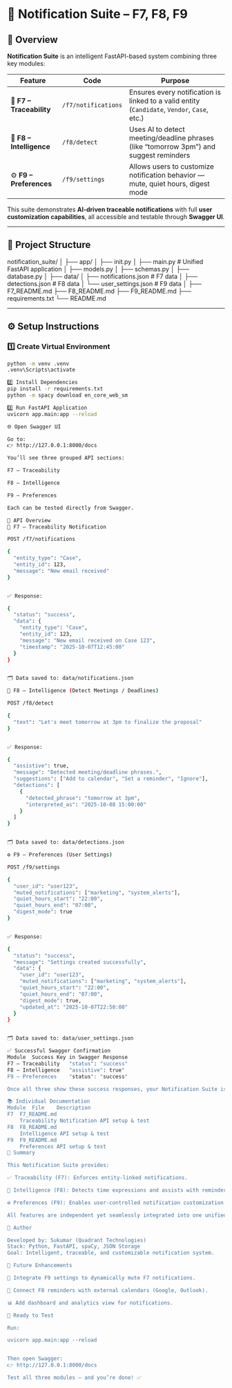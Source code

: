 # 🚀 Notification Suite – F7, F8, F9

## 📖 Overview
**Notification Suite** is an intelligent FastAPI-based system combining three key modules:

| Feature | Code | Purpose |
|----------|------|----------|
| 🧩 **F7 – Traceability** | `/f7/notifications` | Ensures every notification is linked to a valid entity (`Candidate`, `Vendor`, `Case`, etc.) |
| 🧠 **F8 – Intelligence** | `/f8/detect` | Uses AI to detect meeting/deadline phrases (like “tomorrow 3pm”) and suggest reminders |
| ⚙️ **F9 – Preferences** | `/f9/settings` | Allows users to customize notification behavior — mute, quiet hours, digest mode |

This suite demonstrates **AI-driven traceable notifications** with full **user customization capabilities**, all accessible and testable through **Swagger UI**.

---

## 🧱 Project Structure
notification_suite/
│
├── app/
│ ├── init.py
│ ├── main.py # Unified FastAPI application
│ ├── models.py
│ ├── schemas.py
│ ├── database.py
│
├── data/
│ ├── notifications.json # F7 data
│ ├── detections.json # F8 data
│ └── user_settings.json # F9 data
│
├── F7_README.md
├── F8_README.md
├── F9_README.md
├── requirements.txt
└── README.md


---

## ⚙️ Setup Instructions

### 1️⃣ Create Virtual Environment
```bash
python -m venv .venv
.venv\Scripts\activate

2️⃣ Install Dependencies
pip install -r requirements.txt
python -m spacy download en_core_web_sm

3️⃣ Run FastAPI Application
uvicorn app.main:app --reload

🌐 Open Swagger UI

Go to:
👉 http://127.0.0.1:8000/docs

You’ll see three grouped API sections:

F7 – Traceability

F8 – Intelligence

F9 – Preferences

Each can be tested directly from Swagger.

🧩 API Overview
🧩 F7 – Traceability Notification

POST /f7/notifications

{
  "entity_type": "Case",
  "entity_id": 123,
  "message": "New email received"
}


✅ Response:

{
  "status": "success",
  "data": {
    "entity_type": "Case",
    "entity_id": 123,
    "message": "New email received on Case 123",
    "timestamp": "2025-10-07T12:45:00"
  }
}


🗂 Data saved to: data/notifications.json

🧠 F8 – Intelligence (Detect Meetings / Deadlines)

POST /f8/detect

{
  "text": "Let's meet tomorrow at 3pm to finalize the proposal"
}


✅ Response:

{
  "assistive": true,
  "message": "Detected meeting/deadline phrases.",
  "suggestions": ["Add to calendar", "Set a reminder", "Ignore"],
  "detections": [
    {
      "detected_phrase": "tomorrow at 3pm",
      "interpreted_as": "2025-10-08 15:00:00"
    }
  ]
}


🗂 Data saved to: data/detections.json

⚙️ F9 – Preferences (User Settings)

POST /f9/settings

{
  "user_id": "user123",
  "muted_notifications": ["marketing", "system_alerts"],
  "quiet_hours_start": "22:00",
  "quiet_hours_end": "07:00",
  "digest_mode": true
}


✅ Response:

{
  "status": "success",
  "message": "Settings created successfully",
  "data": {
    "user_id": "user123",
    "muted_notifications": ["marketing", "system_alerts"],
    "quiet_hours_start": "22:00",
    "quiet_hours_end": "07:00",
    "digest_mode": true,
    "updated_at": "2025-10-07T22:50:00"
  }
}


🗂 Data saved to: data/user_settings.json

✅ Successful Swagger Confirmation
Module	Success Key in Swagger Response
F7 – Traceability	"status": "success"
F8 – Intelligence	"assistive": true"
F9 – Preferences	"status": "success"

Once all three show these success responses, your Notification Suite is working perfectly.

📚 Individual Documentation
Module	File	Description
F7	F7_README.md
	Traceability Notification API setup & test
F8	F8_README.md
	Intelligence API setup & test
F9	F9_README.md
	Preferences API setup & test
🧠 Summary

This Notification Suite provides:

✅ Traceability (F7): Enforces entity-linked notifications.

🤖 Intelligence (F8): Detects time expressions and assists with reminders.

⚙️ Preferences (F9): Enables user-controlled notification customization.

All features are independent yet seamlessly integrated into one unified FastAPI system.

🏁 Author

Developed by: Sukumar (Quadrant Technologies)
Stack: Python, FastAPI, spaCy, JSON Storage
Goal: Intelligent, traceable, and customizable notification system.

🧩 Future Enhancements

🔔 Integrate F9 settings to dynamically mute F7 notifications.

📅 Connect F8 reminders with external calendars (Google, Outlook).

📊 Add dashboard and analytics view for notifications.

🎉 Ready to Test

Run:

uvicorn app.main:app --reload


Then open Swagger:
👉 http://127.0.0.1:8000/docs

Test all three modules — and you’re done! ✅
